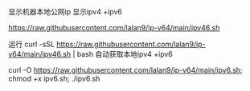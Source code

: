 显示机器本地公网ip 显示ipv4 +ipv6


https://raw.githubusercontent.com/lalan9/ip-v64/main/ipv46.sh

运行
curl -sSL https://raw.githubusercontent.com/lalan9/ip-v64/main/ipv46.sh | bash
自动获取本地ipv4 +ipv6


curl -O https://raw.githubusercontent.com/lalan9/ip-v64/main/ipv6.sh; chmod +x ipv6.sh; ./ipv6.sh
